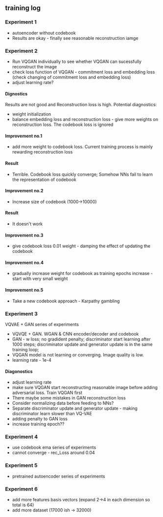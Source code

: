 ## training log

### Experiment 1
* autoencoder without codebook
* Results are okay - finally see reasonable reconstruction iamge


### Experiment 2
* Run VQGAN individually to see whether VQGAN can sucessfully reconstruct the image
* check loss function of VQGAN - commitment loss and embedding loss (check changing of commitment loss and embedding loss)
* adjust learning rate?

#### Dignostics
Results are not good and Reconstruction loss is high. Potential diagnostics:
* weight initialization
* balance embedding loss and reconstruction loss - give more weights on reconstruction loss. The codebook loss is ignored


#### Improvement no.1
* add more weight to codebook loss. Current training process is mainly rewarding reconstruction loss
#### Result
* Terrible. Codebook loss quickly converge; Somehow NNs fail to learn the representation of codebook


#### Improvement no.2
* Increase size of codebook (1000->10000)

#### Result
* It doesn't work

#### Improvement no.3
* give codebook loss 0.01 weight - damping the effect of updating the codebook

#### Improvement no.4
* gradually increase weight for codebook as training epochs increase - start with very small weight

#### Improvement no.5
* Take a new codebook approach - Karpathy gambling





### Experiment 3

VQVAE + GAN series of experiments

* VQVQE + GAN. WGAN & CNN encoder/decoder and codebook 
* GAN - w loss; no gradident penalty; discriminator start learning after 1000 steps; discriminator update and generator update is in the same training loop;
* VQGAN model is not learning or converging. Image quality is low.
* learning rate - 1e-4


#### Diagonostics
* adjust learning rate
* make sure VQGAN start reconstructing reasonable image before adding adversarial loss. Train VQGAN first
* There maybe some mistakes in GAN reconstruction loss
* Consider normalizing data before feeding to NNs?
* Separate discriminator update and generator update - making discriminator learn slower than VQ-VAE
* adding penalty to GAN loss
* increase training epoch??



### Experiment 4
* use codebook ema series of experiments
* cannot converge - rec_Loss around 0.04



### Experiment 5
* pretrained autoencoder series of experiments




### Experiment 6 
* add more features basis vectors (expand 2->4 in each dimension so total is 64)
* add more dataset (17000 ish -> 32000)
